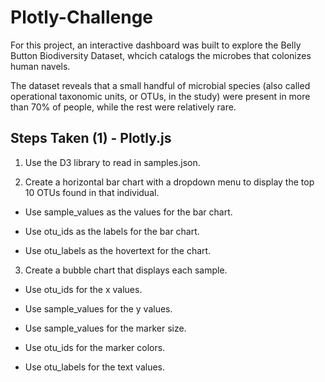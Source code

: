 # Plotly-Challenge
For this project, an interactive dashboard was built to explore the Belly Button Biodiversity Dataset, whcich catalogs the microbes         that colonizes human navels.

The dataset reveals that a small handful of microbial species (also called operational taxonomic units, or OTUs, in the study) were         present in more than 70% of people, while the rest were relatively rare.

## Steps Taken (1) - Plotly.js

1. Use the D3 library to read in samples.json.

2. Create a horizontal bar chart with a dropdown menu to display the top 10 OTUs found in that individual.

* Use sample_values as the values for the bar chart.

* Use otu_ids as the labels for the bar chart.

* Use otu_labels as the hovertext for the chart.

3. Create a bubble chart that displays each sample.

* Use otu_ids for the x values.

* Use sample_values for the y values.

* Use sample_values for the marker size.

* Use otu_ids for the marker colors.

* Use otu_labels for the text values.
